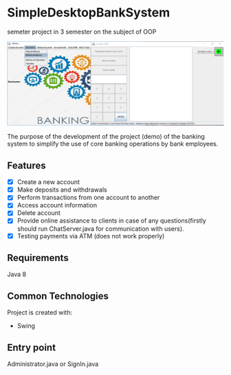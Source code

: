 # SimpleDesktopBankSystem

semeter project in 3 semester on the subject of OOP

![](Screenshot.png)


The purpose of the development of the project (demo) of the banking system to simplify the use of core banking operations by bank employees.

## Features

- [x] Create a new account
- [x] Make deposits and withdrawals
- [x] Perform transactions from one account to another
- [x] Access account information
- [x] Delete account
- [x] Provide online assistance to clients in case of any questions(firstly should run ChatServer.java for communication with users).
- [x] Testing payments via ATM (does not work properly)

## Requirements
Java 8

## Common Technologies
Project is created with:
* Swing

## Entry point
Administrator.java or SignIn.java


